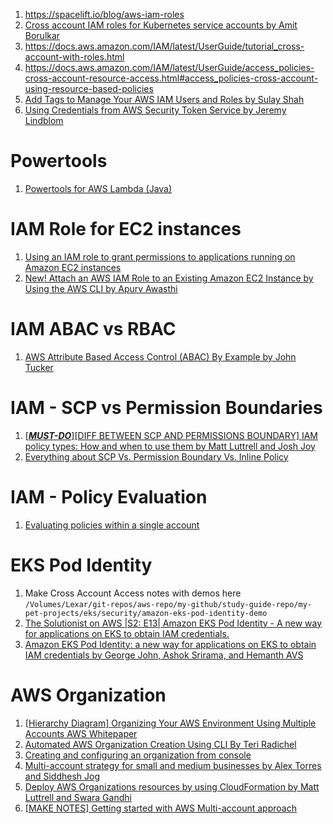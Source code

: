 
1. https://spacelift.io/blog/aws-iam-roles
1. [Cross account IAM roles for Kubernetes service accounts by Amit Borulkar](https://aws.amazon.com/blogs/containers/cross-account-iam-roles-for-kubernetes-service-accounts/)
1. https://docs.aws.amazon.com/IAM/latest/UserGuide/tutorial_cross-account-with-roles.html
1. https://docs.aws.amazon.com/IAM/latest/UserGuide/access_policies-cross-account-resource-access.html#access_policies-cross-account-using-resource-based-policies
1. [Add Tags to Manage Your AWS IAM Users and Roles by Sulay Shah](https://aws.amazon.com/blogs/security/add-tags-to-manage-your-aws-iam-users-and-roles/)
1. [Using Credentials from AWS Security Token Service by Jeremy Lindblom](https://aws.amazon.com/blogs/developer/using-credentials-from-aws-security-token-service/)

# Powertools

1. [Powertools for AWS Lambda (Java)](https://docs.powertools.aws.dev/lambda/java/utilities/validation/)

# IAM Role for EC2 instances

1. [Using an IAM role to grant permissions to applications running on Amazon EC2 instances](https://docs.aws.amazon.com/IAM/latest/UserGuide/id_roles_use_switch-role-ec2.html)
1. [New! Attach an AWS IAM Role to an Existing Amazon EC2 Instance by Using the AWS CLI by Apurv Awasthi ](https://aws.amazon.com/blogs/security/new-attach-an-aws-iam-role-to-an-existing-amazon-ec2-instance-by-using-the-aws-cli/)

# IAM ABAC vs RBAC

1. [AWS Attribute Based Access Control (ABAC) By Example by John Tucker](https://codeburst.io/aws-attribute-based-access-control-abac-by-example-4dffabed40a4)

# IAM - SCP vs Permission Boundaries

1. [[_**MUST-DO**_][DIFF BETWEEN SCP AND PERMISSIONS BOUNDARY] IAM policy types: How and when to use them by Matt Luttrell and Josh Joy](https://aws.amazon.com/blogs/security/iam-policy-types-how-and-when-to-use-them/)
1. [Everything about SCP Vs. Permission Boundary Vs. Inline Policy](https://medium.com/@syedmuhammadwajeeh/everything-about-scp-vs-permission-boundary-vs-inline-policy-5fb8159565d0)

# IAM - Policy Evaluation

1. [Evaluating policies within a single account](https://docs.aws.amazon.com/IAM/latest/UserGuide/reference_policies_evaluation-logic.html#policy-eval-basics)

# EKS Pod Identity

1. Make Cross Account Access notes with demos here `/Volumes/Lexar/git-repos/aws-repo/my-github/study-guide-repo/my-pet-projects/eks/security/amazon-eks-pod-identity-demo`
1. [The Solutionist on AWS |S2: E13| Amazon EKS Pod Identity - A new way for applications on EKS to obtain IAM credentials.](https://www.twitch.tv/videos/2133901095)
1. [Amazon EKS Pod Identity: a new way for applications on EKS to obtain IAM credentials by George John, Ashok Srirama, and Hemanth AVS ](https://aws.amazon.com/blogs/containers/amazon-eks-pod-identity-a-new-way-for-applications-on-eks-to-obtain-iam-credentials/)

# AWS Organization

1. [[Hierarchy Diagram] Organizing Your AWS Environment Using Multiple Accounts AWS Whitepaper](https://docs.aws.amazon.com/whitepapers/latest/organizing-your-aws-environment/core-concepts.html)
1. [Automated AWS Organization Creation Using CLI By Teri Radichel](https://medium.com/cloud-security/automated-aws-organization-creation-4d31519c4a32)
1. [Creating and configuring an organization from console](https://docs.aws.amazon.com/organizations/latest/userguide/orgs_tutorials_basic.html)
1. [Multi-account strategy for small and medium businesses by Alex Torres and Siddhesh Jog](https://aws.amazon.com/blogs/mt/multi-account-strategy-for-small-and-medium-businesses/)
1. [Deploy AWS Organizations resources by using CloudFormation by Matt Luttrell and Swara Gandhi ](https://aws.amazon.com/blogs/security/deploy-aws-organizations-resources-by-using-cloudformation/)
1. [[MAKE NOTES] Getting started with AWS Multi-account approach](https://dev.to/aws-builders/getting-started-with-aws-multi-account-approach-4j5c)